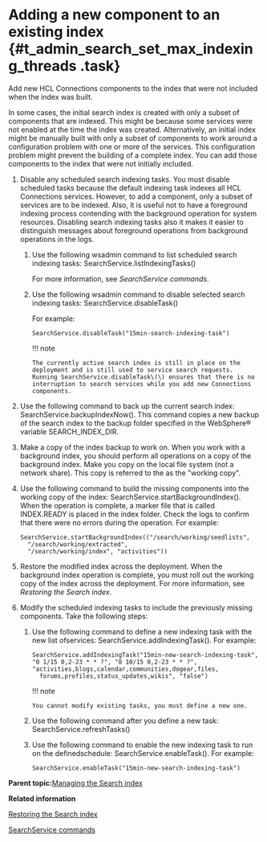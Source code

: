 # Adding a new component to an existing index {#t_admin_search_set_max_indexing_threads .task}

Add new HCL Connections components to the index that were not included when the index was built.

In some cases, the initial search index is created with only a subset of components that are indexed. This might be because some services were not enabled at the time the index was created. Alternatively, an initial index might be manually built with only a subset of components to work around a configuration problem with one or more of the services. This configuration problem might prevent the building of a complete index. You can add those components to the index that were not initially included.

1.  Disable any scheduled search indexing tasks. You must disable scheduled tasks because the default indexing task indexes all HCL Connections services. However, to add a component, only a subset of services are to be indexed. Also, it is useful not to have a foreground indexing process contending with the background operation for system resources. Disabling search indexing tasks also it makes it easier to distinguish messages about foreground operations from background operations in the logs.

    1.  Use the following wsadmin command to list scheduled search indexing tasks: SearchService.listIndexingTasks\(\)

        For more information, see *SearchService commands*.

    2.  Use the following wsadmin command to disable selected search indexing tasks: SearchService.disableTask\(\)

        For example:

        ```
        SearchService.disableTask("15min-search-indexing-task")
        ```

        !!! note 
            
            The currently active search index is still in place on the deployment and is still used to service search requests. Running SearchService.disableTask\(\) ensures that there is no interruption to search services while you add new Connections components.

2.  Use the following command to back up the current search index: SearchService.backupIndexNow\(\). This command copies a new backup of the search index to the backup folder specified in the WebSphere® variable SEARCH\_INDEX\_DIR.

3.  Make a copy of the index backup to work on. When you work with a background index, you should perform all operations on a copy of the background index. Make you copy on the local file system \(not a network share\). This copy is referred to the as the "working copy".

4.  Use the following command to build the missing components into the working copy of the index: SearchService.startBackgroundIndex\(\). When the operation is complete, a marker file that is called INDEX.READY is placed in the index folder. Check the logs to confirm that there were no errors during the operation. For example:

    ```
    SearchService.startBackgroundIndex(("/search/working/seedlists", 
      "/search/working/extracted", 
      "/search/working/index", "activities")) 
    ```

5.  Restore the modified index across the deployment. When the background index operation is complete, you must roll out the working copy of the index across the deployment. For more information, see *Restoring the Search index*.

6.  Modify the scheduled indexing tasks to include the previously missing components. Take the following steps:

    1.  Use the following command to define a new indexing task with the new list ofservices: SearchService.addIndexingTask\(\). For example:

        ```
        SearchService.addIndexingTask("15min-new-search-indexing-task", 
        "0 1/15 0,2-23 * * ?", "0 10/15 0,2-23 * * ?", 
        "activities,blogs,calendar,communities,dogear,files,
          forums,profiles,status_updates,wikis", "false")
        ```

        !!! note 
            
            You cannot modify existing tasks, you must define a new one.

    2.  Use the following command after you define a new task: SearchService.refreshTasks\(\)

    3.  Use the following command to enable the new indexing task to run on the definedschedule: SearchService.enableTask\(\). For example:

        ```
        SearchService.enableTask("15min-new-search-indexing-task")
        ```


**Parent topic:**[Managing the Search index](../admin/c_admin_search_manage_index.md)

**Related information**  


[Restoring the Search index](../admin/c_admin_search_restore_index.md)

[SearchService commands](../admin/r_admin_searchservice_commands.md)

